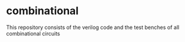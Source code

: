 # combinational
This repository consists of the verilog code and the test benches of all combinational circuits 
